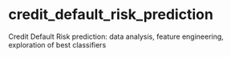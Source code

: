 # credit_default_risk_prediction
Credit Default Risk prediction: data analysis, feature engineering, exploration of best classifiers
